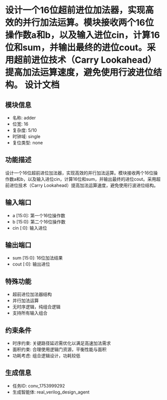 # 设计一个16位超前进位加法器，实现高效的并行加法运算。模块接收两个16位操作数a和b，以及输入进位cin，计算16位和sum，并输出最终的进位cout。采用超前进位技术（Carry Lookahead）提高加法运算速度，避免使用行波进位结构。 设计文档

## 模块信息
- 名称: adder
- 位宽: 16
- 复杂度: 5/10
- 时钟域: single
- 复位类型: none

## 功能描述
设计一个16位超前进位加法器，实现高效的并行加法运算。模块接收两个16位操作数a和b，以及输入进位cin，计算16位和sum，并输出最终的进位cout。采用超前进位技术（Carry Lookahead）提高加法运算速度，避免使用行波进位结构。

## 输入端口
- a [15:0]: 第一个16位操作数
- b [15:0]: 第二个16位操作数
- cin [:0]: 输入进位

## 输出端口
- sum [15:0]: 16位加法结果
- cout [:0]: 输出进位

## 特殊功能
- 超前进位加法器结构
- 并行加法运算
- 无时序逻辑，纯组合逻辑
- 支持所有输入组合

## 约束条件
- 时序约束: 关键路径延迟需优化以满足高速加法需求
- 面积约束: 合理使用逻辑门资源，平衡性能与面积
- 功耗考虑: 组合逻辑设计，功耗较低

## 生成信息
- 任务ID: conv_1753999292
- 生成智能体: real_verilog_design_agent